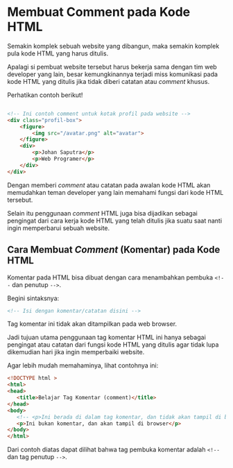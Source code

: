 # Membuat Comment pada Kode HTML

Semakin komplek sebuah website yang dibangun, maka semakin komplek pula kode HTML yang harus ditulis.

Apalagi si pembuat website tersebut harus bekerja sama dengan tim web developer yang lain, besar kemungkinannya terjadi miss komunikasi pada kode HTML yang ditulis jika tidak diberi catatan atau _comment_ khusus.

Perhatikan contoh berikut!

```html

<!-- Ini contoh comment untuk kotak profil pada website -->
<div class="profil-box">
    <figure>
        <img src="/avatar.png" alt="avatar">
    </figure>
    <div>
        <p>Johan Saputra</p>
        <p>Web Programer</p>
    </div>
</div>

```

Dengan memberi _comment_ atau catatan pada awalan kode HTML akan memudahkan teman developer yang lain memahami fungsi dari kode  HTML tersebut.

Selain itu penggunaan _comment_ HTML juga bisa dijadikan sebagai pengingat dari cara kerja kode HTML yang telah ditulis jika suatu saat nanti ingin memperbarui sebuah website.

## Cara Membuat _Comment_ (Komentar) pada Kode HTML

Komentar pada HTML bisa dibuat dengan cara menambahkan pembuka `<!--` dan penutup `-->`.

Begini sintaksnya:

```html
<!-- Isi dengan komentar/catatan disini -->
```

Tag komentar ini tidak akan ditampilkan pada web browser.

Jadi tujuan utama penggunaan tag komentar HTML ini hanya sebagai pengingat atau catatan dari fungsi kode HTML yang ditulis agar tidak lupa dikemudian hari jika ingin memperbaiki website.

Agar lebih mudah memahaminya, lihat contohnya ini:

```html
<!DOCTYPE html >
<html>
<head>
   <title>Belajar Tag Komentar (comment)</title>
</head>
<body>
   <!-- <p>Ini berada di dalam tag komentar, dan tidak akan tampil di browser</p> -->
   <p>Ini bukan komentar, dan akan tampil di browser</p>
</body>
</html>
```

Dari contoh diatas dapat dilihat bahwa tag pembuka komentar adalah  `<!--` dan tag penutup `-->`.